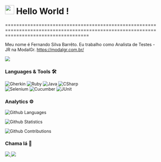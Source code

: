 
<h1><img src="https://emojis.slackmojis.com/emojis/images/1531849430/4246/blob-sunglasses.gif?1531849430" width="30"/> Hello World ! </h1>
==========================================================================================================================================


Meu nome é Fernando Silva Barrêto. Eu trabalho como Analista de Testes - JR na ModalGr.
https://modalgr.com.br/

![](http://estruyf-github.azurewebsites.net/api/VisitorHit?user=FernandoSilva11&repo=FernandoSilva11&countColorcountColor)

### Languages & Tools 🛠  
![Gherkin](https://img.shields.io/badge/-Gherkin-05122A?style=flat&color=green)&nbsp;![Ruby](https://img.shields.io/badge/-Ruby-05122A?style=flat&color=green)&nbsp;![Java](https://img.shields.io/badge/-Java-05122A?style=flat&color=green)&nbsp;![CSharp](https://img.shields.io/badge/-CSharp-05122A?style=flat&color=green)&nbsp;  
![Selenium](https://img.shields.io/badge/-Selenium-05122A?style=flat&color=orange)&nbsp;![Cucumber](https://img.shields.io/badge/-Cucumber-05122A?style=flat&color=orange)&nbsp;![JUnit](https://img.shields.io/badge/-JUnit-05122A?style=flat&color=orange)&nbsp;  


### Analytics ⚙️

![Github Languages](https://github-readme-stats.vercel.app/api/top-langs/?username=FernandoSilva11&layout=compact&count_private=false)

![Github Statistics](https://github-readme-stats.vercel.app/api/?username=FernandoSilva11&count_private=true&show_icons=true)

![Github Contributions](https://github-readme-streak-stats.herokuapp.com/?user=FernandoSilva11&hide_border=true)

### Chama lá 🤝


<a href="https://www.linkedin.com/in/fernandosilvabarreto/"><img src="https://img.shields.io/badge/-LinkedIn-0077B5?style=flat&logo=Linkedin&logoColor=white">     <a href="https://fernandosilvabarreto1.medium.com/"><img src="https://img.shields.io/badge/-Medium-%2312100E?style=flat&logo=medium&logoColor=white"></a>


